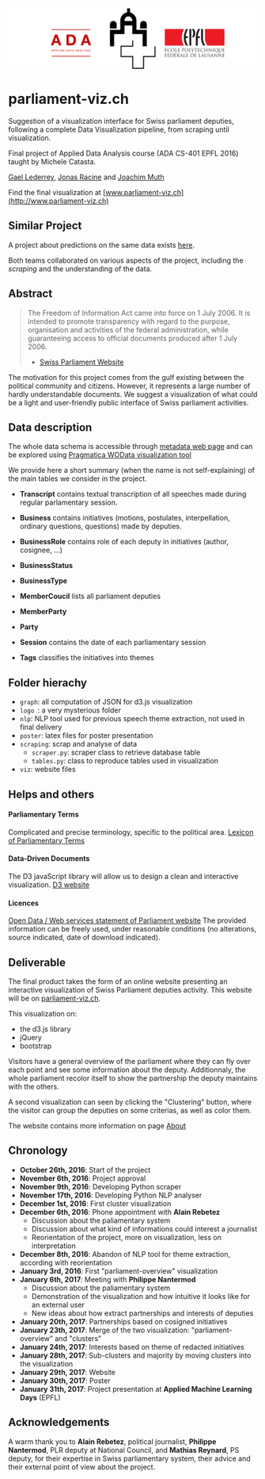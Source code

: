 ![Logo](logo/logo_high_res.png)

# parliament-viz.ch
Suggestion of a visualization interface for Swiss parliament deputies, following a complete Data Visualization pipeline, from scraping until visualization.

Final project of Applied Data Analysis course (ADA CS-401 EPFL 2016) taught by Michele Catasta.

[Gael Lederrey](https://github.com/glederrey), [Jonas Racine](https://github.com/jonasracine) and [Joachim Muth](https://github.com/jmuth)

Find the final visualization at [www.parliament-viz.ch](http://www.parliament-viz.ch)

## Similar Project

A project about predictions on the same data exists [here](https://github.com/thom056/ada-parliament-ML). 

Both teams collaborated on various aspects of the project, including the *scraping* and the understanding of the data.

## Abstract

> The Freedom of Information Act came into force on 1 July 2006. It is intended to promote transparency with 
> regard to the purpose, organisation and activities of the federal administration, while guaranteeing access to 
> official documents produced after 1 July 2006.
>- [Swiss Parliament Website](https://www.parlament.ch/en/services/freedom-of-information-act)

The motivation for this project comes from the gulf existing between the political community and citizens. However, it represents a large number of hardly understandable documents. We suggest a visualization of what could be a light and user-friendly public interface of Swiss parliament activities.

## Data description
The whole data schema is accessible through [metadata web page](https://ws.parlament.ch/odata.svc/$metadata) and can be explored using [Pragmatica WOData visualization tool](https://pragmatiqa.com/xodata/)

We provide here a short summary (when the name is not self-explaining) of the main tables we consider in the project.

* **Transcript** contains textual transcription of all speeches made during regular parlamentary session.

* **Business** contains initiatives (motions, postulates, interpellation, ordinary questions, questions) made by deputies.

* **BusinessRole** contains role of each deputy in initiatives (author, cosignee, ...)

* **BusinessStatus**

* **BusinessType**

* **MemberCoucil** lists all parliament deputies

* **MemberParty**

* **Party**

* **Session** contains the date of each parliamentary session

* **Tags** classifies the initiatives into themes

## Folder hierachy

* `graph`: all computation of JSON for d3.js visualization
* `logo `: a very mysterious folder
* `nlp`: NLP tool used for previous speech theme extraction, not used in final delivery
* `poster`: latex files for poster presentation
* `scraping`: scrap and analyse of data
  * `scraper.py`: scraper class to retrieve database table
  * `tables.py`: class to reproduce tables used in visualization
* `viz`: website files


## Helps and others

#### Parliamentary Terms
Complicated and precise terminology, specific to the political area.
[Lexicon of Parliamentary Terms](https://www.parlament.ch/en/über-das-parlament/parlamentswörterbuch)


#### Data-Driven Documents
The D3 javaScript library will allow us to design a clean and interactive visualization. [D3 website](https://d3js.org)


#### Licences
[Open Data / Web services statement of Parliament website](https://www.parlament.ch/en/services/open-data-webservices)
The provided information can be freely used, under reasonable conditions (no alterations, source indicated, 
date of download indicated).


## Deliverable

The final product takes the form of an online website presenting an interactive visualization of Swiss Parliament deputies activity. This website will be on [parliament-viz.ch](www.paliament-viz.ch). 

This visualization on:
* the d3.js library
* jQuery
* bootstrap

Visitors have a general overview of the parliament where they can fly over each point and see some information about the deputy. Additionnaly, the whole parliament recolor itself to show the partnership the deputy maintains with the others.

A second visualization can seen by clicking the "Clustering" button, where the visitor can group the deputies on some criterias, as well as color them.

The website contains more information on page [About](http://www.parliament-viz.ch/#about)

## Chronology

  - **October 26th, 2016**: Start of the project
  - **November 6th, 2016**: Project approval
  - **November 9th, 2016**: Developing Python scraper
  - **November 17th, 2016**: Developing Python NLP analyser
  - **December 1st, 2016**: First cluster visualization
  - **December 6th, 2016**: Phone appointment with **Alain Rebetez**
    - Discussion about the paliamentary system
    - Discussion about what kind of informations could interest a journalist 
    - Reorientation of the project, more on visualization, less on interpretation
  - **December 8th, 2016**: Abandon of NLP tool for theme extraction, according with reorientation
  - **January 3rd, 2016**: First "parliament-overview" visualization
  - **January 6th, 2017**: Meeting with **Philippe Nantermod**
    - Discussion about the paliamentary system
    - Demonstration of the visualization and how intuitive it looks like for an external user
    - New ideas about how extract partnerships and interests of deputies
  - **January 20th, 2017**: Partnerships based on cosigned initiatives
  - **January 23th, 2017**: Merge of the two visualization: "parliament-overview" and "clusters"
  - **January 24th, 2017**: Interests based on theme of redacted initiatives
  - **January 28th, 2017**: Sub-clusters and majority by moving clusters into the visualization
  - **January 29th, 2017**: Website
  - **January 30th, 2017**: Poster
  - **January 31th, 2017**: Project presentation at **Applied Machine Learning Days** (EPFL)

## Acknowledgements
A warm thank you to **Alain Rebetez**, political journalist, **Philippe Nantermod**, PLR deputy at National Council, and **Mathias Reynard**, PS deputy, for their expertise in Swiss parliamentary system, their advice and their external point of view about the project.


